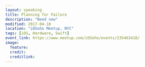 ```yaml
---
layout: speaking
title: Planning for Failure
description: "Need new"
modified: 2017-04-10
location: "iOSoho Meetup, NYC"
tags: [iOS, Hardware, Swift]
event_link: https://www.meetup.com/iOSoho/events/235463418/
image:
  feature:
  credit: 
  creditlink: 
---
```








